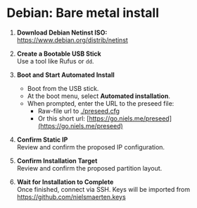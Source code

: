 # Debian: Bare metal install

1. **Download Debian Netinst ISO:**  
   https://www.debian.org/distrib/netinst

1. **Create a Bootable USB Stick**  
   Use a tool like Rufus or `dd`.

1. **Boot and Start Automated Install**  
   - Boot from the USB stick.
   - At the boot menu, select **Automated installation**.
   - When prompted, enter the URL to the preseed file:  
      - Raw-file url to [./preseed.cfg](./preseed.cfg)
      - Or this short url: [https://go.niels.me/preseed](https://go.niels.me/preseed)

1. **Confirm Static IP**  
   Review and confirm the proposed IP configuration.

1. **Confirm Installation Target**  
   Review and confirm the proposed partition layout.

1. **Wait for Installation to Complete**  
   Once finished, connect via SSH. Keys will be imported from https://github.com/nielsmaerten.keys

